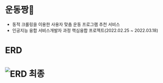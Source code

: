 # 운동짱🦾
- 동적 크롤링을 이용한 사용자 맞춤 운동 프로그램 추천 서비스
- 인공지능 융합 서비스개발자 과정 핵심융합 프로젝트(2022.02.25 ~ 2022.03.18)
# ERD
# ![ERD 최종](https://user-images.githubusercontent.com/99311920/158552289-736d1f10-37ba-43c2-aceb-8adc62023acb.PNG)

